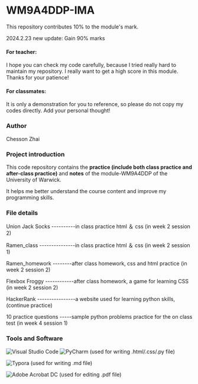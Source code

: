 # WM9A4DDP-IMA

This repository contributes 10% to the module's mark.

2024.2.23 new update:
Gain 90% marks

#### For teacher:
I hope you can check my code carefully, because I tried really hard to maintain my repository. I really want to get a high score in this module. Thanks for your patience!

#### For classmates:
It is only a demonstration for you to reference, so please do not copy my codes directly. Add your personal thought!

### Author

Chesson Zhai

### Project introduction

This code repository contains the **practice (include both class practice and after-class practice)** and **notes** of the module-WM9A4DDP of the University of Warwick.

It helps me better understand the course content and improve my programming skills.

### File details

Union Jack Socks ----------in class practice html ＆ css (in week 2 session 2)

Ramen_class ---------------in class practice html ＆ css (in week 2 session 1)

Ramen_homework --------after class homework, css and html practice (in week 2 session 2)

Flexbox Froggy ------------after class homework, a game for learning CSS (in week 2 session 2)

HackerRank ----------------a website used for learning python skills, (continue practice)

10 practice questions -----sample python problems practice for the on class test (in week 4 session 1)






### Tools and Software

![Visual Studio Code](https://img.shields.io/badge/-Visual%20Studio%20Code-007ACC?style=flat-square&logo=visualstudiocode&logoColor=white)    ![PyCharm](https://img.shields.io/badge/-PyCharm-000000?style=flat-square&logo=pycharm&logoColor=white)
(used for writing .html/.css/.py file)


![Typora](https://img.shields.io/badge/-Typora-333333?style=flat-square&logo=typora&logoColor=white)
(used for writing .md file)

![Adobe Acrobat DC](https://img.shields.io/badge/-Adobe%20Acrobat%20DC-EC1C24?style=flat-square&logo=adobeacrobatreader&logoColor=white)
(used for editing .pdf file)


